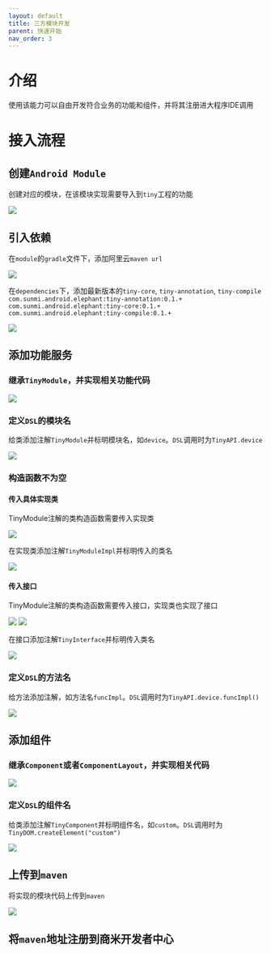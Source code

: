 ```yaml
---
layout: default
title: 三方模块开发
parent: 快速开始
nav_order: 3
---
```


# 介绍
使用该能力可以自由开发符合业务的功能和组件，并将其注册进大程序IDE调用

# 接入流程
## 创建`Android Module`
创建对应的模块，在该模块实现需要导入到`tiny`工程的功能

<img src="/assets/images/create_module.jpg">

## 引入依赖
在`module`的`gradle`文件下，添加阿里云`maven url`

<img src="/assets/images/gradle_psw.jpg">

在`dependencies`下，添加最新版本的`tiny-core`, `tiny-annotation`, `tiny-compile`
`com.sunmi.android.elephant:tiny-annotation:0.1.+`
`com.sunmi.android.elephant:tiny-core:0.1.+`
`com.sunmi.android.elephant:tiny-compile:0.1.+`

<img src="/assets/images/gradle_dependencies.jpg">

## 添加功能服务
### 继承`TinyModule`，并实现相关功能代码

<img src="/assets/images/tinymodule.jpg">

### 定义`DSL`的模块名
给类添加注解`TinyModule`并标明模块名，如`device`。`DSL`调用时为`TinyAPI.device`

<img src="/assets/images/module_name.jpg">

### 构造函数不为空
#### 传入具体实现类
TinyModule注解的类构造函数需要传入实现类

<img src="/assets/images/construtor_impl.jpg">

在实现类添加注解`TinyModuleImpl`并标明传入的类名

<img src="/assets/images/create_impl.jpg">

#### 传入接口
TinyModule注解的类构造函数需要传入接口，实现类也实现了接口

<img src="/assets/images/construtor_interface.jpg">
<img src="/assets/images/create_interface.jpg">

在接口添加注解`TinyInterface`并标明传入类名

<img src="/assets/images/interface_annotation.jpg">

### 定义`DSL`的方法名
给方法添加注解，如方法名`funcImpl`。`DSL`调用时为`TinyAPI.device.funcImpl()`

<img src="/assets/images/method_name.jpg">

## 添加组件
### 继承`Component`或者`ComponentLayout`，并实现相关代码

<img src="/assets/images/create_component.jpg">

### 定义`DSL`的组件名
给类添加注解`TinyComponent`并标明组件名，如`custom`。`DSL`调用时为`TinyDOM.createElement("custom")`

<img src="/assets/images/component_name.jpg">

## 上传到`maven`
将实现的模块代码上传到`maven`

<img src="/assets/images/upload_maven.jpg">

## 将`maven`地址注册到商米开发者中心